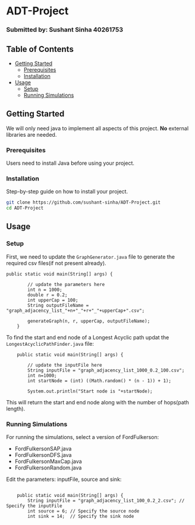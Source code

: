 # ADT-Project

### Submitted by: Sushant Sinha 40261753

## Table of Contents

- [Getting Started](#getting-started)
  - [Prerequisites](#prerequisites)
  - [Installation](#installation)
- [Usage](#usage)
    - [Setup](#setup)
    - [Running Simulations](#running-simulations)

## Getting Started

We will only need java to implement all aspects of this project. <b>No</b> external libraries are needed.

### Prerequisites

Users need to install Java before using your project.

### Installation

Step-by-step guide on how to install your project.

```bash
git clone https://github.com/sushant-sinha/ADT-Project.git
cd ADT-Project
```

## Usage

### Setup
First, we need to update the ```GraphGenerator.java``` file to generate the required csv files(if not present already).

```
public static void main(String[] args) {

        // update the parameters here
        int n = 1000;
        double r = 0.2;
        int upperCap = 100;
        String outputFileName = "graph_adjacency_list_"+n+"_"+r+"_"+upperCap+".csv";

        generateGraph(n, r, upperCap, outputFileName);
    }
```

To find the start and end node of a Longest Acyclic path updat the ```LongestAcyclicPathFinder.java``` file:

```
    public static void main(String[] args) {

        // update the inputFile here
        String inputFile = "graph_adjacency_list_1000_0.2_100.csv";
        int n=1000;
        int startNode = (int) ((Math.random() * (n - 1)) + 1);

        System.out.println("Start node is "+startNode);

```  

This will return the start and end node along with the number of hops(path length).

### Running Simulations
For running the simulations, select a version of FordFulkerson:
- FordFulkersonSAP.java
- FordFulkersonDFS.java
- FordFulkersonMaxCap.java
- FordFulkersonRandom.java

Edit the parameters: inputFile, source and sink:

```

    public static void main(String[] args) {
        String inputFile = "graph_adjacency_list_100_0.2_2.csv"; // Specify the inputFile
        int source = 6; // Specify the source node
        int sink = 14;  // Specify the sink node


```
